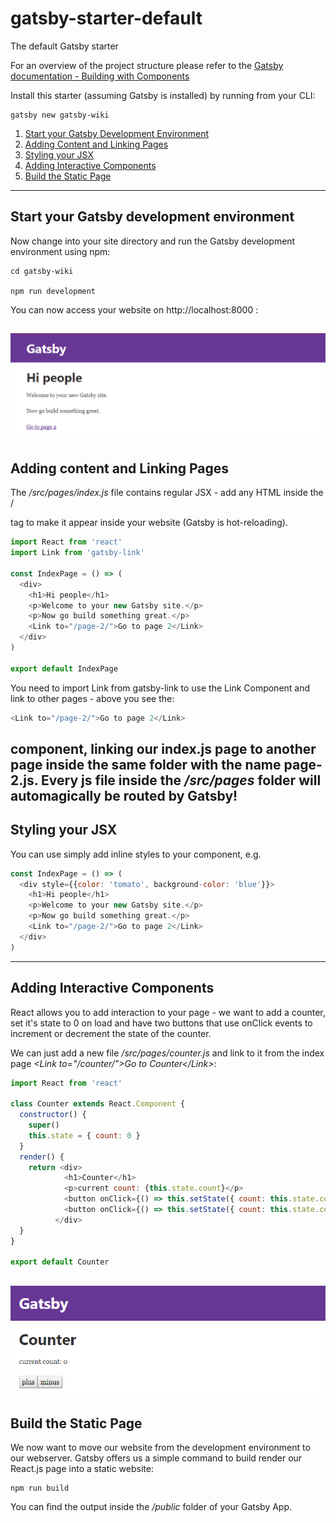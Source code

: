 # gatsby-starter-default
The default Gatsby starter

For an overview of the project structure please refer to the [Gatsby documentation - Building with Components](https://www.gatsbyjs.org/docs/building-with-components/)

Install this starter (assuming Gatsby is installed) by running from your CLI:
```
gatsby new gatsby-wiki
```

1. [Start your Gatsby Development Environment](#start-your-gatsby-development-environment)
2. [Adding Content and Linking Pages](#adding-content-and-linking-pages)
3. [Styling your JSX](#styling-your-jsx)
4. [Adding Interactive Components](#adding-interactive-components)
5. [Build the Static Page](#build-the-static-page)
---


## Start your Gatsby development environment


Now change into your site directory and run the Gatsby development environment using npm:

```
cd gatsby-wiki

npm run development
```

You can now access your website on http://localhost:8000 :


![](./gatsby_01.png)
---


## Adding content and Linking Pages


The */src/pages/index.js* file contains regular JSX - add any HTML inside the /<div/> tag to make it appear inside your website (Gatsby is hot-reloading).

```js
import React from 'react'
import Link from 'gatsby-link'

const IndexPage = () => (
  <div>
    <h1>Hi people</h1>
    <p>Welcome to your new Gatsby site.</p>
    <p>Now go build something great.</p>
    <Link to="/page-2/">Go to page 2</Link>
  </div>
)

export default IndexPage
```

You need to import Link from gatsby-link to use the Link Component and link to other pages - above you see the:

```js
<Link to="/page-2/">Go to page 2</Link>
```

component, linking our **index.js** page to another page inside the same folder with the name **page-2.js**. Every js file inside the */src/pages* folder will automagically be routed by Gatsby!
---


## Styling your JSX


You can use simply add inline styles to your component, e.g.

```js
const IndexPage = () => (
  <div style={{color: 'tomato', background-color: 'blue'}}>
    <h1>Hi people</h1>
    <p>Welcome to your new Gatsby site.</p>
    <p>Now go build something great.</p>
    <Link to="/page-2/">Go to page 2</Link>
  </div>
)
```
---


## Adding Interactive Components


React allows you to add interaction to your page - we want to add a counter, set it's state to 0 on load and have two buttons that use onClick events to increment or decrement the state of the counter.

We can just add a new file */src/pages/counter.js* and link to it from the index page *\<Link to="/counter/"\>Go to Counter\</Link\>*:

```js
import React from 'react'

class Counter extends React.Component {
  constructor() {
    super()
    this.state = { count: 0 }
  }
  render() {
    return <div>
            <h1>Counter</h1>
            <p>current count: {this.state.count}</p>
            <button onClick={() => this.setState({ count: this.state.count + 1 })}>plus</button>
            <button onClick={() => this.setState({ count: this.state.count - 1 })}>minus</button>
          </div>
  }
}

export default Counter
```


![](./gatsby_02.png)
---



## Build the Static Page


We now want to move our website from the development environment to our webserver. Gatsby offers us a simple command to build render our React.js page into a static website:

```
npm run build
```

You can find the output inside the */public* folder of your Gatsby App.
